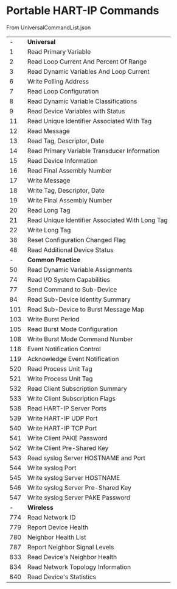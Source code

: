# Portable HART-IP Commands

From UniversalCommandList.json

| | |
|:--|:--|
| -| **Universal**|
| 1  | Read Primary Variable|
| 2  | Read Loop Current And Percent Of Range|
| 3  | Read Dynamic Variables And Loop Current|
| 6  | Write Polling Address|
| 7  | Read Loop Configuration|
| 8  | Read Dynamic Variable Classifications|
| 9  | Read Device Variables with Status|
| 11 | Read Unique Identifier Associated With Tag|
| 12 | Read Message|
| 13 | Read Tag, Descriptor, Date|
| 14 | Read Primary Variable Transducer Information|
| 15 | Read Device Information|
| 16 | Read Final Assembly Number|
| 17 | Write Message|
| 18 | Write Tag, Descriptor, Date|
| 19 | Write Final Assembly Number|
| 20 | Read Long Tag|
| 21 | Read Unique Identifier Associated With Long Tag|
| 22 | Write Long Tag|
| 38 | Reset Configuration Changed Flag|
| 48 | Read Additional Device Status|
| -| **Common Practice** |
| 50 | Read Dynamic Variable Assignments|
| 74 | Read I/O System Capabilities|
| 77 | Send Command to Sub-Device|
| 84 | Read Sub-Device Identity Summary|
| 101| Read Sub-Device to Burst Message Map|
| 103| Write Burst Period|
| 105| Read Burst Mode Configuration|
| 108| Write Burst Mode Command Number|
| 118| Event Notification Control|
| 119| Acknowledge Event Notification|
| 520| Read Process Unit Tag|
| 521| Write Process Unit Tag|
| 532| Read Client Subscription Summary|
| 533| Write Client Subscription Flags|
| 538| Read HART-IP Server Ports|
| 539| Write HART-IP UDP Port|
| 540| Write HART-IP TCP Port|
| 541| Write Client PAKE Password|
| 542| Write Client Pre-Shared Key|
| 543| Read syslog Server HOSTNAME and Port|
| 544| Write syslog Port|
| 545| Write syslog Server HOSTNAME|
| 546| Write syslog Server Pre-Shared Key|
| 547| Write syslog Server PAKE Password|
| -| **Wireless** |
| 774| Read Network ID|
| 779| Report Device Health|
| 780| Neighbor Health List|
| 787| Report Neighbor Signal Levels|
| 833| Read Device's Neighbor Health|
| 834| Read Network Topology Information|
| 840| Read Device's Statistics|






